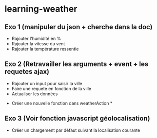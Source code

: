 # learning-weather

## Exo 1 (manipuler du json + cherche dans la doc)

- Rajouter l'humidité en %
- Rajouter la vitesse du vent
- Rajouter la température ressentie

## Exo 2 (Retravailler les arguments + event + les requetes ajax)

- Rajouter un input pour saisir la ville
- Faire une requete en fonction de la ville
- Actualiser les données

* Créer une nouvelle fonction dans weatherAction *

## Exo 3 (Voir fonction javascript géolocalisation)

- Créer un chargement par défaut suivant la localisation courante

